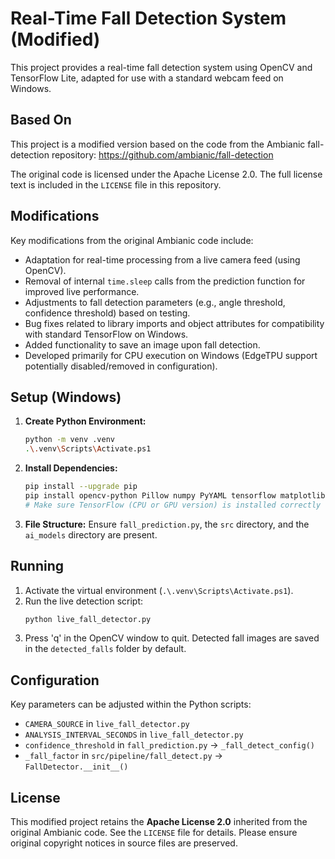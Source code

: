 # Real-Time Fall Detection System (Modified)

This project provides a real-time fall detection system using OpenCV and TensorFlow Lite, adapted for use with a standard webcam feed on Windows.

## Based On

This project is a modified version based on the code from the Ambianic fall-detection repository:
<https://github.com/ambianic/fall-detection>

The original code is licensed under the Apache License 2.0. The full license text is included in the `LICENSE` file in this repository.

## Modifications

Key modifications from the original Ambianic code include:
*   Adaptation for real-time processing from a live camera feed (using OpenCV).
*   Removal of internal `time.sleep` calls from the prediction function for improved live performance.
*   Adjustments to fall detection parameters (e.g., angle threshold, confidence threshold) based on testing.
*   Bug fixes related to library imports and object attributes for compatibility with standard TensorFlow on Windows.
*   Added functionality to save an image upon fall detection.
*   Developed primarily for CPU execution on Windows (EdgeTPU support potentially disabled/removed in configuration).

## Setup (Windows)

1.  **Create Python Environment:**
    ```bash
    python -m venv .venv
    .\.venv\Scripts\Activate.ps1
    ```
2.  **Install Dependencies:**
    ```bash
    pip install --upgrade pip
    pip install opencv-python Pillow numpy PyYAML tensorflow matplotlib
    # Make sure TensorFlow (CPU or GPU version) is installed correctly
    ```
3.  **File Structure:** Ensure `fall_prediction.py`, the `src` directory, and the `ai_models` directory are present.

## Running

1.  Activate the virtual environment (`.\.venv\Scripts\Activate.ps1`).
2.  Run the live detection script:
    ```bash
    python live_fall_detector.py
    ```
3.  Press 'q' in the OpenCV window to quit. Detected fall images are saved in the `detected_falls` folder by default.

## Configuration

Key parameters can be adjusted within the Python scripts:
*   `CAMERA_SOURCE` in `live_fall_detector.py`
*   `ANALYSIS_INTERVAL_SECONDS` in `live_fall_detector.py`
*   `confidence_threshold` in `fall_prediction.py` -> `_fall_detect_config()`
*   `_fall_factor` in `src/pipeline/fall_detect.py` -> `FallDetector.__init__()`

## License

This modified project retains the **Apache License 2.0** inherited from the original Ambianic code. See the `LICENSE` file for details. Please ensure original copyright notices in source files are preserved.
